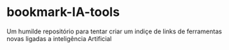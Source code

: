 # bookmark-IA-tools
Um humilde repositório para tentar criar um indiçe de links de ferramentas novas ligadas a inteligência Artificial

